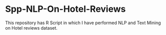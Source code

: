 # Spp-NLP-On-Hotel-Reviews
This repository has R Script in which I have performed NLP and Text Mining on Hotel reviews dataset.
